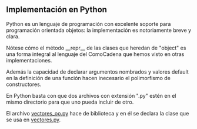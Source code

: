 
## Implementación en Python

Python es un lenguaje de programación con excelente soporte para
programación orientada objetos: la implementación es notoriamente
breve y clara.

Nótese cómo el método \_\_repr\_\_ de las clases que heredan de "object"
es una forma integral al lenguaje del ComoCadena que hemos visto en
otras implementaciones.

Además la capacidad de declarar argumentos nombrados y valores default
en la definición de una función hacen inecesario el polimorfismo de
constructores.

En Python basta con que dos archivos con extensión ".py" estén en el
mismo directorio para que uno pueda incluir de otro.

El archivo [vectores_oo.py]() hace de biblioteca y en él se
declara la clase que se usa en [vectores.py]().

